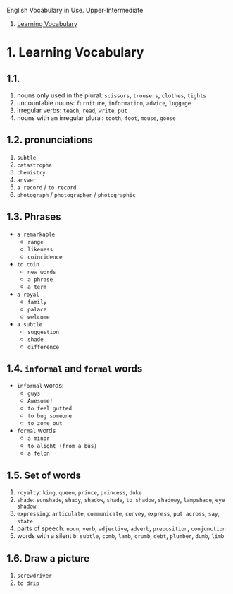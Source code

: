 English Vocabulary in Use. Upper-Intermediate

1. [Learning Vocabulary](#1-learning-vocabulary)

# 1. Learning Vocabulary
## 1.1.
1. nouns only used in the plural: `scissors`, `trousers`, `clothes`, `tights`
2. uncountable nouns: `furniture`, `information`, `advice`, `luggage`
3. irregular verbs: `teach`, `read`, `write`, `put`
4. nouns with an irregular plural: `tooth`, `foot`, `mouse`, `goose`

## 1.2. pronunciations
1. `subtle`
2. `catastrophe`
3. `chemistry`
4. `answer`
5. `a record` / `to record`
6. `photograph` / `photographer` / `photographic`

## 1.3. Phrases
- `a remarkable`
  - `range`
  - `likeness`
  - `coincidence`
- `to coin`
  - `new words`
  - `a phrase`
  - `a term`
- `a royal`
  - `family`
  - `palace`
  - `welcome`
- `a subtle`
  - `suggestion`
  - `shade`
  - `difference`

## 1.4. `informal` and `formal` words
- `informal` words:
  - `guys`
  - `Awesome!`
  - `to feel gutted`
  - `to bug someone`
  - `to zone out`
- `formal` words
  - `a minor`
  - `to alight (from a bus)`
  - `a felon`

## 1.5. Set of words
1. `royalty`: `king`, `queen`, `prince`, `princess`, `duke`
2. `shade`: `sunshade`, `shady`, `shadow`, `shade`, `to shadow`, `shadowy`, `lampshade`, `eye shadow`
3. `expressing`: `articulate`, `communicate`, `convey`, `express`, `put across`, `say`, `state`
4. parts of speech: `noun`, `verb`, `adjective`, `adverb`, `preposition`, `conjunction`
5. words with a silent `b`: `subtle`, `comb`, `lamb`, `crumb`, `debt`, `plumber`, `dumb`, `limb`

## 1.6. Draw a picture
1. `screwdriver`
2. `to drip`






































